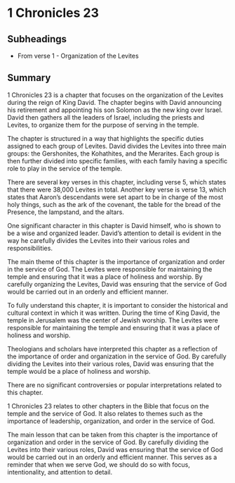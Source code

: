 # 1 Chronicles 23

## Subheadings

* From verse 1 - Organization of the Levites

## Summary

1 Chronicles 23 is a chapter that focuses on the organization of the Levites during the reign of King David. The chapter begins with David announcing his retirement and appointing his son Solomon as the new king over Israel. David then gathers all the leaders of Israel, including the priests and Levites, to organize them for the purpose of serving in the temple.

The chapter is structured in a way that highlights the specific duties assigned to each group of Levites. David divides the Levites into three main groups: the Gershonites, the Kohathites, and the Merarites. Each group is then further divided into specific families, with each family having a specific role to play in the service of the temple.

There are several key verses in this chapter, including verse 5, which states that there were 38,000 Levites in total. Another key verse is verse 13, which states that Aaron’s descendants were set apart to be in charge of the most holy things, such as the ark of the covenant, the table for the bread of the Presence, the lampstand, and the altars.

One significant character in this chapter is David himself, who is shown to be a wise and organized leader. David’s attention to detail is evident in the way he carefully divides the Levites into their various roles and responsibilities.

The main theme of this chapter is the importance of organization and order in the service of God. The Levites were responsible for maintaining the temple and ensuring that it was a place of holiness and worship. By carefully organizing the Levites, David was ensuring that the service of God would be carried out in an orderly and efficient manner.

To fully understand this chapter, it is important to consider the historical and cultural context in which it was written. During the time of King David, the temple in Jerusalem was the center of Jewish worship. The Levites were responsible for maintaining the temple and ensuring that it was a place of holiness and worship.

Theologians and scholars have interpreted this chapter as a reflection of the importance of order and organization in the service of God. By carefully dividing the Levites into their various roles, David was ensuring that the temple would be a place of holiness and worship.

There are no significant controversies or popular interpretations related to this chapter.

1 Chronicles 23 relates to other chapters in the Bible that focus on the temple and the service of God. It also relates to themes such as the importance of leadership, organization, and order in the service of God.

The main lesson that can be taken from this chapter is the importance of organization and order in the service of God. By carefully dividing the Levites into their various roles, David was ensuring that the service of God would be carried out in an orderly and efficient manner. This serves as a reminder that when we serve God, we should do so with focus, intentionality, and attention to detail.